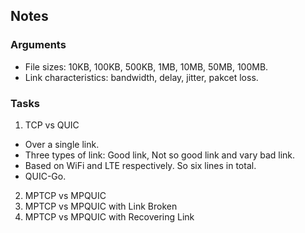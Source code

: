 ## Notes  
### Arguments
- File sizes: 10KB, 100KB, 500KB, 1MB, 10MB, 50MB, 100MB.  
- Link characteristics: bandwidth, delay, jitter, pakcet loss.  
### Tasks  
1. TCP vs QUIC  
- Over a single link.  
- Three types of link: Good link, Not so good link and vary bad link.  
- Based on WiFi and LTE respectively. So six lines in total.  
- QUIC-Go.  
2. MPTCP vs MPQUIC  
3. MPTCP vs MPQUIC with Link Broken  
4. MPTCP vs MPQUIC with Recovering Link
